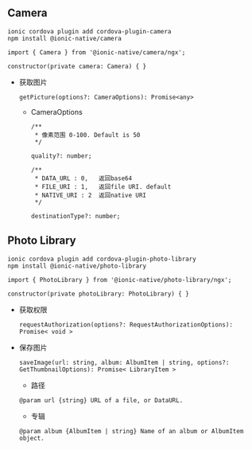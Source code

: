 ## Camera

```
ionic cordova plugin add cordova-plugin-camera
npm install @ionic-native/camera
```

```
import { Camera } from '@ionic-native/camera/ngx';

constructor(private camera: Camera) { }
```

+ 获取图片

   ```
   getPicture(options?: CameraOptions): Promise<any>
   ```

   + CameraOptions

       ```
       /**
        * 像素范围 0-100. Default is 50
        */

       quality?: number;
       ```


       ```
       /**
        * DATA_URL : 0,   返回base64
        * FILE_URI : 1,   返回file URI. default
        * NATIVE_URI : 2  返回native URI
        */

       destinationType?: number;
       ```




## Photo Library

```
ionic cordova plugin add cordova-plugin-photo-library
npm install @ionic-native/photo-library
```

```
import { PhotoLibrary } from '@ionic-native/photo-library/ngx';

constructor(private photoLibrary: PhotoLibrary) { }
```

+ 获取权限

   ```
   requestAuthorization(options?: RequestAuthorizationOptions): Promise< void >
   ```

+ 保存图片

   ```
   saveImage(url: string, album: AlbumItem | string, options?: GetThumbnailOptions): Promise< LibraryItem >
   ```
   
   + 路径
   ```
   @param url {string} URL of a file, or DataURL.
   ```
   
   + 专辑
   ```
   @param album {AlbumItem | string} Name of an album or AlbumItem object.
   ```
